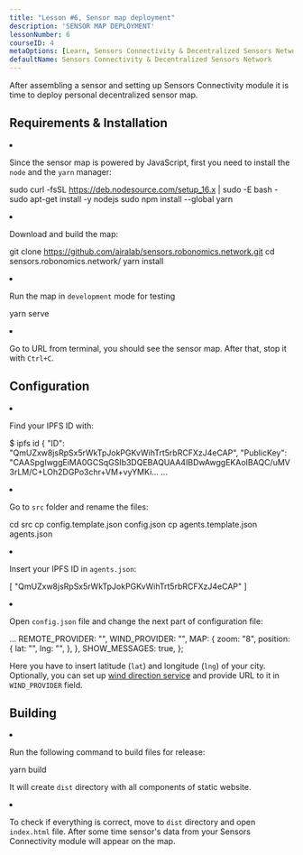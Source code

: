 ```yaml
---
title: "Lesson #6, Sensor map deployment"
description: 'SENSOR MAP DEPLOYMENT'
lessonNumber: 6
courseID: 4
metaOptions: [Learn, Sensors Connectivity & Decentralized Sensors Network]
defaultName: Sensors Connectivity & Decentralized Sensors Network
---
```


After assembling a sensor and setting up Sensors Connectivity module it is time to deploy personal decentralized sensor map.


## Requirements & Installation

<List type="numbers">

<li>

Since the sensor map is powered by JavaScript, first you need to install the `node` and the `yarn` manager:

<LessonCodeWrapper codeClass="big-code" language="bash">sudo curl -fsSL https://deb.nodesource.com/setup_16.x | sudo -E bash -
sudo apt-get install -y nodejs
sudo npm install --global yarn</LessonCodeWrapper>

</li>

<li>

Download and build the map:

<LessonCodeWrapper codeClass="big-code" language="bash">git clone https://github.com/airalab/sensors.robonomics.network.git
cd sensors.robonomics.network/
yarn install</LessonCodeWrapper>

</li>

<li>

Run the map in `development` mode for testing

<LessonCodeWrapper language="bash">yarn serve</LessonCodeWrapper>

</li>

<li>

Go to URL from terminal, you should see the sensor map. After that, stop it with `Ctrl+C`.

</li>

</List>

## Configuration

<List type="numbers">

<li>

Find your IPFS ID with:

<LessonCodeWrapper codeClass="big-code" language="bash">$ ipfs id
{
	"ID": "QmUZxw8jsRpSx5rWkTpJokPGKvWihTrt5rbRCFXzJ4eCAP",
	"PublicKey": "CAASpgIwggEiMA0GCSqGSIb3DQEBAQUAA4IBDwAwggEKAoIBAQC/uMV3rLM/C+LOh2DGPo3chr+VM+vyYMKi...
    ...</LessonCodeWrapper>

</li>

<li>

Go to `src` folder and rename the files:

<LessonCodeWrapper codeClass="big-code" language="bash">cd src
cp config.template.json config.json
cp agents.template.json agents.json</LessonCodeWrapper>

</li>

<li>

Insert your IPFS ID in `agents.json`:

<LessonCodeWrapper codeClass="big-code" language="json">[
  "QmUZxw8jsRpSx5rWkTpJokPGKvWihTrt5rbRCFXzJ4eCAP"
]</LessonCodeWrapper>

</li>

<li>

Open `config.json` file and change the next part of configuration file:

<LessonCodeWrapper codeClass="big-code" language="json">...
  REMOTE_PROVIDER: "",
  WIND_PROVIDER: "",
  MAP: {
    zoom: "8",
    position: {
      lat: "",
      lng: "",
    },
  },
  SHOW_MESSAGES: true,
};</LessonCodeWrapper>


Here you have to insert latitude (`lat`) and longitude (`lng`) of your city. Optionally, you can set up [wind direction service](https://github.com/danwild/wind-js-server) and provide URL to it in `WIND_PROVIDER` field.

</li>

</List>


## Building

<List type="numbers">

<li>

Run the following command to build files for release:

<LessonCodeWrapper language="bash">yarn build</LessonCodeWrapper>

It will create `dist` directory with all components of static website.

</li>

<li>

To check if everything is correct, move to `dist` directory and open `index.html` file. After some time sensor's data from your Sensors Connectivity module will appear on the map.

</li>

</List>


